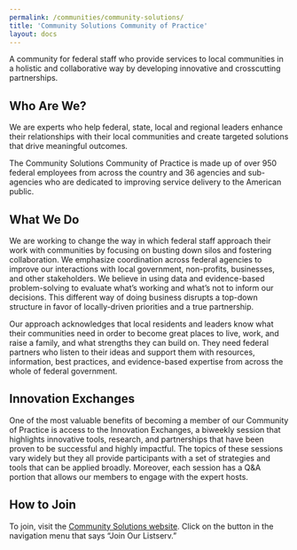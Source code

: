 ```yaml
---
permalink: /communities/community-solutions/
title: 'Community Solutions Community of Practice'
layout: docs
---
```


A community for federal staff who provide services to local communities in a holistic and collaborative way by developing innovative and crosscutting partnerships.

## Who Are We?
We are experts who help federal, state, local and regional leaders enhance their relationships with their local communities and create targeted solutions that drive meaningful outcomes.

The Community Solutions Community of Practice is made up of over 950 federal employees from across the country and 36 agencies and sub-agencies who are dedicated to improving service delivery to the American public.

## What We Do
We are working to change the way in which federal staff approach their work with communities by focusing on busting down silos and fostering collaboration.  We emphasize coordination across federal agencies to improve our interactions with local government, non-profits, businesses, and other stakeholders. We believe in using data and evidence-based problem-solving to evaluate what’s working and what’s not to inform our decisions. This different way of doing business disrupts a top-down structure in favor of locally-driven priorities and a true partnership.

Our approach acknowledges that local residents and leaders know what their communities need in order to become great places to live, work, and raise a family, and what strengths they can build on. They need federal partners who listen to their ideas and support them with resources, information, best practices, and evidence-based expertise from across the whole of federal government.

## Innovation Exchanges
One of the most valuable benefits of becoming a member of our Community of Practice is access to the Innovation Exchanges, a biweekly session that highlights innovative tools, research, and partnerships that have been proven to be successful and highly impactful. The topics of these sessions vary widely but they all provide participants with a set of strategies and tools that can be applied broadly.  Moreover, each session has a Q&amp;A portion that allows our members to engage with the expert hosts.

## How to Join
To join, visit the [Community Solutions website][57c75e14]. Click on the button in the navigation menu that says “Join Our Listserv.”

  [57c75e14]: https://communitysolutions.sites.usa.gov "Community Solutions website"
